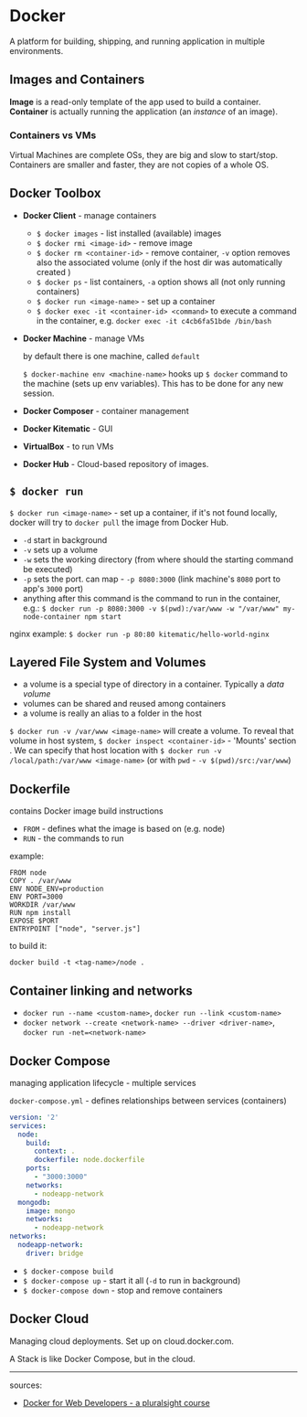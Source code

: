 # Docker

A platform for building, shipping, and running application in multiple environments.

## Images and Containers

**Image** is a read-only template of the app used to build a container.
**Container** is actually running the application (an _instance_ of an image).

### Containers vs VMs

Virtual Machines are complete OSs, they are big and slow to start/stop. Containers are smaller and faster, they are not copies of a whole OS.

## Docker Toolbox

- **Docker Client** - manage containers

  - `$ docker images` - list installed (available) images
  - `$ docker rmi <image-id>` - remove image
  - `$ docker rm <container-id>` - remove container, `-v` option removes also the associated volume (only if the host dir was automatically created )
  - `$ docker ps` - list containers, `-a` option shows all (not only running containers)
  - `$ docker run <image-name>` - set up a container
  - `$ docker exec -it <container-id> <command>` to execute a command in the container, e.g. `docker exec -it c4cb6fa51bde /bin/bash`

- **Docker Machine** - manage VMs

  by default there is one machine, called `default`

  `$ docker-machine env <machine-name>` hooks up `$ docker` command to the machine (sets up env variables). This has to be done for any new session.

- **Docker Composer** - container management
- **Docker Kitematic** - GUI
- **VirtualBox** - to run VMs
- **Docker Hub** - Cloud-based repository of images.

## `$ docker run`

`$ docker run <image-name>` - set up a container, if it's not found locally, docker will try to `docker pull` the image from Docker Hub.
  - `-d` start in background
  - `-v` sets up a volume
  - `-w` sets the working directory (from where should the starting command be executed)
  - `-p` sets the port. can map - `-p 8080:3000` (link machine's `8080` port to app's `3000` port)
  - anything after this command is the command to run in the container, e.g.: `$ docker run -p 8080:3000 -v $(pwd):/var/www -w "/var/www" my-node-container npm start`

  nginx example: `$ docker run -p 80:80 kitematic/hello-world-nginx`

## Layered File System and Volumes

- a volume is a special type of directory in a container. Typically a _data volume_
- volumes can be shared and reused among containers
- a volume is really an alias to a folder in the host

`$ docker run -v /var/www <image-name>` will create a volume. To reveal that volume in host system, `$ docker inspect <container-id>` - 'Mounts' section . We can specify that host location with `$ docker run -v /local/path:/var/www <image-name>` (or with `pwd` - `-v $(pwd)/src:/var/www`)

## Dockerfile

contains Docker image build instructions

- `FROM` - defines what the image is based on (e.g. node)
- `RUN` - the commands to run

example:

```
FROM node
COPY . /var/www
ENV NODE_ENV=production
ENV PORT=3000
WORKDIR /var/www
RUN npm install
EXPOSE $PORT
ENTRYPOINT ["node", "server.js"]
```

to build it:

`docker build -t <tag-name>/node .`

## Container linking and networks

- `docker run --name <custom-name>`, `docker run --link <custom-name>`
- `docker network --create <network-name> --driver <driver-name>`, `docker run -net=<network-name>`

## Docker Compose

managing application lifecycle - multiple services

`docker-compose.yml` - defines relationships between services (containers)

```yml
version: '2'
services:
  node:
    build:
      context: .
      dockerfile: node.dockerfile
    ports:
      - "3000:3000"
    networks:
      - nodeapp-network
  mongodb:
    image: mongo
    networks:
      - nodeapp-network
networks:
  nodeapp-network:
    driver: bridge
```

- `$ docker-compose build`
- `$ docker-compose up` - start it all (`-d` to run in background)
- `$ docker-compose down` - stop and remove containers

## Docker Cloud

Managing cloud deployments. Set up on cloud.docker.com.

A Stack is like Docker Compose, but in the cloud.

---
sources:
- [Docker for Web Developers - a pluralsight course](https://app.pluralsight.com/library/courses/docker-web-development/description)

